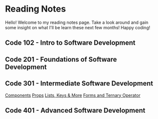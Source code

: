 # Reading Notes

Hello! Welcome to my reading notes page. Take a look around and gain some insight on what I'll be learn these next few months! Happy coding!


 ## Code 102 - Intro to Software Development


## Code 201 - Foundations of Software Development


## Code 301 - Intermediate Software Development
[Components](./Components.md)
[Props](./props.md)
[Lists, Keys & More](./Keys&more.md)
[Forms and Ternary Operator](./Forms.md)


## Code 401 - Advanced Software Development



